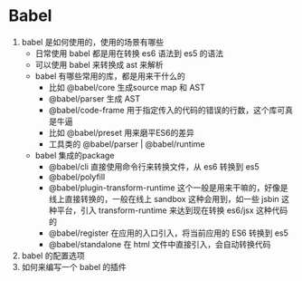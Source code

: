 # Babel

1. babel 是如何使用的，使用的场景有哪些
   - 日常使用 babel 都是用在转换 es6 语法到 es5 的语法
   - 可以使用 babel 来转换成 ast 来解析 
   - babel 有哪些常用的库，都是用来干什么的
        - 比如 @babel/core 生成source map 和 AST
        - @babel/parser 生成 AST
        - @babel/code-frame 用于指定传入的代码的错误的行数，这个库可真是牛逼  
        - 比如 @babel/preset 用来磨平ES6的差异
        - 工具类的 @babel/parser | @babel/runtime
   - babel 集成的package 
        - @babel/cli 直接使用命令行来转换文件，从 es6 转换到 es5
        - @babel/polyfill 
        - @babel/plugin-transform-runtime  这个一般是用来干嘛的，好像是线上直接转换的，一般在线上 sandbox 这种会用到，如一些 jsbin 这种平台，引入 transform-runtime 来达到现在转换 es6/jsx 这种代码的
        - @babel/register 在应用的入口引入，将当前应用的 ES6 转换到 es5
        - @babel/standalone 在 html 文件中直接引入，会自动转换代码
2. babel 的配置选项
4. 如何来编写一个 babel 的插件

